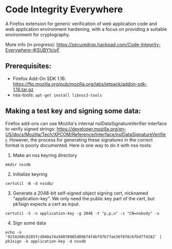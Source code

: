 # Code Integrity Everywhere

A Firefox extension for generic verification of web application code and web application environment hardening, with a focus on providing a suitable environment for cryptography.

More info (in progress): https://securedrop.hackpad.com/Code-Integrity-Everywhere-jKSUBY1civF

## Prerequisites:
* Firefox Add-On SDK 1.16: https://ftp.mozilla.org/pub/mozilla.org/labs/jetpack/addon-sdk-1.16.tar.gz
* nss-tools: `apt-get install libnss3-tools`

## Making a test key and signing some data:
Firefox add-ons can use Mozilla's internal nsIDataSignatureVerifier interface to verify signed strings: https://developer.mozilla.org/en-US/docs/Mozilla/Tech/XPCOM/Reference/Interface/nsIDataSignatureVerifier. However, the process for generating these signatures in the correct format is poorly documented. Here is one way to do it with nss-tools:

1. Make an nss keyring directory
```
mkdir nssdb
```
2. Initialize keyring
```
certutil -N -d nssdb/
```
3. Generate a 2048-bit self-signed object signing cert, nicknamed "application-key". We only need the public key part of the cert, but pk1sign expects a cert as input.
```
certutil -S -n application-key -g 2048 -t "p,p,u" -s "CN=nobody" -x
```
4. Sign some data
```
echo -n '9234260c8285fcd940a74a58078985d09b74f4bf97b77ae36f8f6c6fbd774282' | pk1sign -k application-key -d nssdb
```
